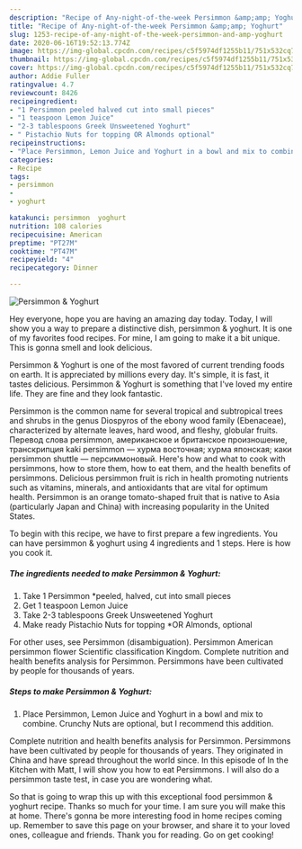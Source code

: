 ```yaml
---
description: "Recipe of Any-night-of-the-week Persimmon &amp;amp; Yoghurt"
title: "Recipe of Any-night-of-the-week Persimmon &amp;amp; Yoghurt"
slug: 1253-recipe-of-any-night-of-the-week-persimmon-and-amp-yoghurt
date: 2020-06-16T19:52:13.774Z
image: https://img-global.cpcdn.com/recipes/c5f5974df1255b11/751x532cq70/persimmon-yoghurt-recipe-main-photo.jpg
thumbnail: https://img-global.cpcdn.com/recipes/c5f5974df1255b11/751x532cq70/persimmon-yoghurt-recipe-main-photo.jpg
cover: https://img-global.cpcdn.com/recipes/c5f5974df1255b11/751x532cq70/persimmon-yoghurt-recipe-main-photo.jpg
author: Addie Fuller
ratingvalue: 4.7
reviewcount: 8426
recipeingredient:
- "1 Persimmon peeled halved cut into small pieces"
- "1 teaspoon Lemon Juice"
- "2-3 tablespoons Greek Unsweetened Yoghurt"
- " Pistachio Nuts for topping OR Almonds optional"
recipeinstructions:
- "Place Persimmon, Lemon Juice and Yoghurt in a bowl and mix to combine. Crunchy Nuts are optional, but I recommend this addition."
categories:
- Recipe
tags:
- persimmon
- 
- yoghurt

katakunci: persimmon  yoghurt 
nutrition: 108 calories
recipecuisine: American
preptime: "PT27M"
cooktime: "PT47M"
recipeyield: "4"
recipecategory: Dinner

---
```



![Persimmon &amp; Yoghurt](https://img-global.cpcdn.com/recipes/c5f5974df1255b11/751x532cq70/persimmon-yoghurt-recipe-main-photo.jpg)

Hey everyone, hope you are having an amazing day today. Today, I will show you a way to prepare a distinctive dish, persimmon &amp; yoghurt. It is one of my favorites food recipes. For mine, I am going to make it a bit unique. This is gonna smell and look delicious.

Persimmon &amp; Yoghurt is one of the most favored of current trending foods on earth. It is appreciated by millions every day. It's simple, it is fast, it tastes delicious. Persimmon &amp; Yoghurt is something that I've loved my entire life. They are fine and they look fantastic.

Persimmon is the common name for several tropical and subtropical trees and shrubs in the genus Diospyros of the ebony wood family (Ebenaceae), characterized by alternate leaves, hard wood, and fleshy, globular fruits. Перевод слова persimmon, американское и британское произношение, транскрипция kaki persimmon — хурма восточная; хурма японская; каки persimmon shuttle — персиммоновый. Here&#39;s how and what to cook with persimmons, how to store them, how to eat them, and the health benefits of persimmons. Delicious persimmon fruit is rich in health promoting nutrients such as vitamins, minerals, and antioxidants that are vital for optimum health. Persimmon is an orange tomato-shaped fruit that is native to Asia (particularly Japan and China) with increasing popularity in the United States.


To begin with this recipe, we have to first prepare a few ingredients. You can have persimmon &amp; yoghurt using 4 ingredients and 1 steps. Here is how you cook it.

<!--inarticleads1-->

##### The ingredients needed to make Persimmon &amp; Yoghurt:

1. Take 1 Persimmon *peeled, halved, cut into small pieces
1. Get 1 teaspoon Lemon Juice
1. Take 2-3 tablespoons Greek Unsweetened Yoghurt
1. Make ready  Pistachio Nuts for topping *OR Almonds, optional


For other uses, see Persimmon (disambiguation). Persimmon American persimmon flower Scientific classification Kingdom. Complete nutrition and health benefits analysis for Persimmon. Persimmons have been cultivated by people for thousands of years. 

<!--inarticleads2-->

##### Steps to make Persimmon &amp; Yoghurt:

1. Place Persimmon, Lemon Juice and Yoghurt in a bowl and mix to combine. Crunchy Nuts are optional, but I recommend this addition.


Complete nutrition and health benefits analysis for Persimmon. Persimmons have been cultivated by people for thousands of years. They originated in China and have spread throughout the world since. In this episode of In the Kitchen with Matt, I will show you how to eat Persimmons. I will also do a persimmon taste test, in case you are wondering what. 

So that is going to wrap this up with this exceptional food persimmon &amp; yoghurt recipe. Thanks so much for your time. I am sure you will make this at home. There's gonna be more interesting food in home recipes coming up. Remember to save this page on your browser, and share it to your loved ones, colleague and friends. Thank you for reading. Go on get cooking!
